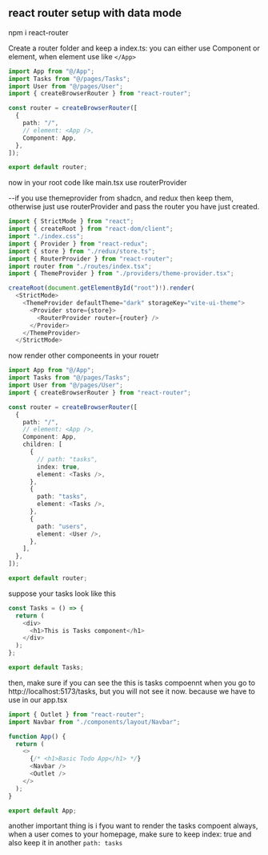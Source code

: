 ## react router setup with data mode

npm i react-router

Create a router folder and keep a index.ts:
you can either use Component or element, when element use like `</App>`

```ts
import App from "@/App";
import Tasks from "@/pages/Tasks";
import User from "@/pages/User";
import { createBrowserRouter } from "react-router";

const router = createBrowserRouter([
  {
    path: "/",
    // element: <App />,
    Component: App,
  },
]);

export default router;
```

now in your root code like main.tsx use routerProvider

--if you use themeprovider from shadcn, and redux then keep them, otherwise just use routerProvider and pass the router you have just created.

```ts
import { StrictMode } from "react";
import { createRoot } from "react-dom/client";
import "./index.css";
import { Provider } from "react-redux";
import { store } from "./redux/store.ts";
import { RouterProvider } from "react-router";
import router from "./routes/index.tsx";
import { ThemeProvider } from "./providers/theme-provider.tsx";

createRoot(document.getElementById("root")!).render(
  <StrictMode>
    <ThemeProvider defaultTheme="dark" storageKey="vite-ui-theme">
      <Provider store={store}>
        <RouterProvider router={router} />
      </Provider>
    </ThemeProvider>
  </StrictMode>
```

now render other componeents in your rouetr

```ts
import App from "@/App";
import Tasks from "@/pages/Tasks";
import User from "@/pages/User";
import { createBrowserRouter } from "react-router";

const router = createBrowserRouter([
  {
    path: "/",
    // element: <App />,
    Component: App,
    children: [
      {
        // path: "tasks",
        index: true,
        element: <Tasks />,
      },
      {
        path: "tasks",
        element: <Tasks />,
      },
      {
        path: "users",
        element: <User />,
      },
    ],
  },
]);

export default router;
```

suppose your tasks look like this

```ts
const Tasks = () => {
  return (
    <div>
      <h1>This is Tasks component</h1>
    </div>
  );
};

export default Tasks;
```

then, make sure if you can see the this is tasks compoennt when you go to http://localhost:5173/tasks, but you will not see it now. because we have to use <outlet/> in our app.tsx

```ts
import { Outlet } from "react-router";
import Navbar from "./components/layout/Navbar";

function App() {
  return (
    <>
      {/* <h1>Basic Todo App</h1> */}
      <Navbar />
      <Outlet />
    </>
  );
}

export default App;
```

another important thing is i fyou want to render the tasks compoent always, when a user comes to your homepage, make sure to keep index: true and also keep it in another `path: tasks`
